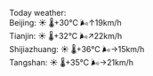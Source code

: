 Today weather:  
Beijing: ☀️   🌡️+30°C 🌬️↑19km/h  
Tianjin: ☀️   🌡️+32°C 🌬️↗22km/h  
Shijiazhuang: ☀️   🌡️+36°C 🌬️→15km/h  
Tangshan: ☀️   🌡️+35°C 🌬️→21km/h  
